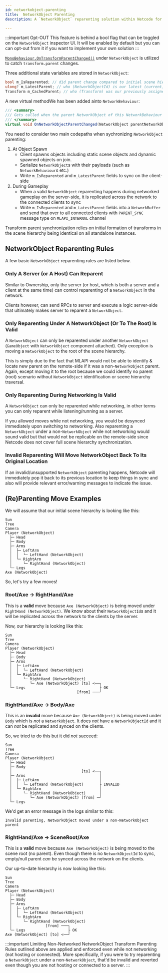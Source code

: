```yaml
---
id: networkobject-parenting
title:  NetworkObject Parenting
description: A `NetworkObject` reparenting solution within Netcode for GameObjects (Netcode)  to help developers with synchronizing transform parent-child relationships of `NetworkObjects`.

---
```


:::important Opt-OUT
This feature is behind a bool flag that can be toggled on the `NetworkObject` inspector UI. It will be enabled by default but you can can opt-out from it if you want to implement your own solution
:::

 [`MonoBehaviour.OnTransformParentChanged()`](https://docs.unity3d.com/ScriptReference/MonoBehaviour.OnTransformParentChanged.html) under `NetworkObject`  is utilized to catch `transform.parent` changes.

Three additional state variables  are stored in `NetworkObject`:

```cs
bool m_IsReparented; // did parent change compared to initial scene hierarchy?
ulong? m_LatestParent; // who (NetworkObjectId) is our latest (current) parent if we changed our parent?
Transform m_CachedParent; // who (Transform) was our previously assigned parent?
```

A new virtual methodWe has been added ainto `NetworkBehaviour`:

```cs
/// <summary>
/// Gets called when the parent NetworkObject of this NetworkBehaviour's NetworkObject has changed
/// </summary>
virtual void OnNetworkObjectParentChanged(NetworkObject parentNetworkObject) { }
```

You need to consider two main codepaths  when sychronizing `NetworkObject` parenting:

1. At Object Spawn
    - Client spawns objects including static scene objects and dynamic spawned objects on join.
    - Serialize `NetworkObject`s with their payloads (such as `NetworkBehaviour`s etc.)
    - Write `m_IsReparented` and `m_LatestParent` fields to sync on the client-side
2. During Gameplay
    - When a valid `NetworkObject` reparenting happens during networked gameplay on the server-side, it is replicated across the network to the connected clients to sync
    - Write `m_IsReparented` and `m_LatestParent` fields into a `NetworkBuffer` and send that over to all connected clients with `PARENT_SYNC` message type on `MLAPI_INTERNAL` channel

Transform parent synchronization relies on initial formation of transforms in the scene hierarchy being identical on all standalone instances.

## NetworkObject Reparenting Rules

A few basic `NetworkObject` reparenting rules are listed below.

### Only A Server (or A Host) Can Reparent

Similar to Ownership, only the server (or host, which is both a server and a client at the same time) can control reparenting of a `NetworkObject` in the network.

Clients however, can send RPCs to server and execute a logic server-side that ultimately makes server to reparent a `NetworkObject`.

### Only Reparenting Under A NetworkObject (Or To The Root) Is Valid

A `NetworkObject` can only be reparented under another `NetworkObject` (`GameObject` with `NetworkObject` component attached). Only exception is moving a `NetworkObject` to the root of the scene hierarchy.

This is simply due to the fact that MLAPI would not be able to identify & locate new parent on the remote-side if it was a non-`NetworkObject` parent. Again, except moving it to the root because we could identify no parent (root) scenario without `NetworkObject` identification or scene hierarchy traversal.

### Only Reparenting During Networking Is Valid

A `NetworkObject` can only be reparented while networking, in other terms you can only reparent while listening/running as a server.

If you allowed moves while not networking, you would be desynced immediately upon switching to networking. Also reparenting a `NetworkObject` under a non-`NetworkObject` while not networking would sound valid but that would not be replicable on the remote-side since Netcode does not cover full scene hierarchy synchronization.


### Invalid Reparenting Will Move NetworkObject Back To Its Original Location

If an invalid/unsupported `NetworkObject` parenting happens, Netcode will immediately pop it back to its previous location to keep things in sync and also will provide relevant error/warning messages to indicate the issue.

## (Re)Parenting Move Examples

We will assume that our initial scene hierarchy is looking like this:

```
Sun
Tree
Camera
Player (NetworkObject)
  ├─ Head
  ├─ Body
  ├─ Arms
  │  ├─ LeftArm
  │  │  └─ LeftHand (NetworkObject)
  │  └─ RightArm
  │     └─ RightHand (NetworkObject)
  └─ Legs
Axe (NetworkObject)
```

So, let's try a few moves!

### Root/Axe → RightHand/Axe

This is a **valid** move because `Axe (NetworkObject)` is being moved under `RightHand (NetworkObject)`. We know about their `NetworkObjectId`s and it will be replicated across the network to the clients by the server.

Now, our hierarchy is looking like this:

```
Sun
Tree
Camera
Player (NetworkObject)
  ├─ Head
  ├─ Body
  ├─ Arms
  │  ├─ LeftArm
  │  │  └─ LeftHand (NetworkObject)
  │  └─ RightArm
  │     └─ RightHand (NetworkObject)
  │        └─ Axe (NetworkObject) [to] <──┐
  └─ Legs                                 ├ OK
                                [from] ───┘
```

### RightHand/Axe → Body/Axe

This is an **invalid** move because `Axe (NetworkObject)` is being moved under `Body` which is _not_ a `NetworkObject`. It does _not_ have a `NetworkObjectId` and it can _not_ be replicated and synced on the clients.

So, we tried to do this but it did _not_ succeed:

```
Sun
Tree
Camera
Player (NetworkObject)
  ├─ Head
  ├─ Body
  │                               [to] <──┐
  ├─ Arms                                 │
  │  ├─ LeftArm                           │
  │  │  └─ LeftHand (NetworkObject)       ├ INVALID
  │  └─ RightArm                          │
  │     └─ RightHand (NetworkObject)      │
  │        └─ Axe (NetworkObject) [from] ─┘
  └─ Legs
```

We'd get an error message in the logs similar to this:

```
Invalid parenting, NetworkObject moved under a non-NetworkObject parent
```

### RightHand/Axe → SceneRoot/Axe

This is a **valid** move because `Axe (NetworkObject)` is being moved to the scene root (no parent). Even though there is no `NetworkObjectId` to sync, empty/null parent _can_ be synced across the network on the clients.

Our up-to-date hierarchy is now looking like this:

```
Sun
Tree
Camera
Player (NetworkObject)
  ├─ Head
  ├─ Body
  ├─ Arms
  │  ├─ LeftArm
  │  │  └─ LeftHand (NetworkObject)
  │  └─ RightArm
  │     └─ RightHand (NetworkObject)
  │               [from] ───┐
  └─ Legs                   ├ OK
Axe (NetworkObject) [to] <──┘
```


:::important Limiting Non-Networked NetworkObject Transform Parenting
Rules outlined above are applied and enforced even while not networking (not hosting or connected). More specifically, if you were to try reparenting a `NetworkObject` under a non-`NetworkObject`, that'd be invalid and reverted even though you are not hosting or connected to a server.
:::

